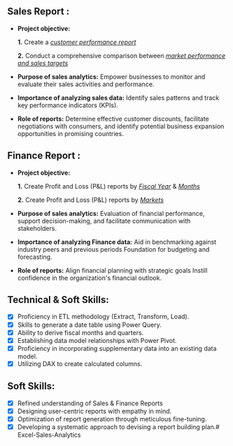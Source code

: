 ## Sales Report :


- **Project objective:** 

    **1.** Create a _[customer performance report](https://github.com/ajithvidyadharan/Excel-Sales-Analytics/blob/main/Customer%20Performance%20Report.pdf)_

    **2.** Conduct a comprehensive comparison between _[market performance and sales targets](https://github.com/KirandeepMarala/Excel-Sales_Analysis/blob/main/Customer%20Performance%20Report.pdf)_

- **Purpose of sales analytics:** Empower businesses to monitor and evaluate their sales activities and performance.

- **Importance of analyzing sales data:** Identify sales patterns and track key performance indicators (KPIs).

- **Role of reports:** Determine effective customer discounts, facilitate negotiations with consumers, and identify potential business expansion opportunities in promising countries.


## Finance Report :

- **Project objective:** 

    **1.** Create Profit and Loss (P&L) reports by _[Fiscal Year](https://github.com/KirandeepMarala/Excel-Sales_Analysis/blob/main/P%26L%20Statement%20by%20Fiscal%20Year.pdf)_ & _[Months](https://github.com/KirandeepMarala/Excel-Sales_Analysis/blob/main/P%26L%20Statement%20by%20Months.pdf)_ 

   **2.** Create Profit and Loss (P&L) reports by _[Markets](https://github.com/KirandeepMarala/Excel-Sales_Analysis/blob/main/P%26L%20Statement%20by%20Markets.pdf)_

- **Purpose of sales analytics:** Evaluation of financial performance, support decision-making, and facilitate communication with stakeholders.

- **Importance of analyzing Finance data:** Aid in benchmarking against industry peers and previous periods Foundation for budgeting and forecasting.

- **Role of reports:** Align financial planning with strategic goals Instill confidence in the organization's financial outlook.


## Technical & Soft Skills:
- [x]	Proficiency in ETL methodology (Extract, Transform, Load).
- [x]	Skills to generate a date table using Power Query.
- [x]	Ability to derive fiscal months and quarters.
- [x]	Establishing data model relationships with Power Pivot.
- [x]	Proficiency in incorporating supplementary data into an existing data model.
- [x]	Utilizing DAX to create calculated columns.

## Soft Skills:
- [x]	Refined understanding of Sales & Finance Reports
- [x]	Designing user-centric reports with empathy in mind.
- [x]	Optimization of report generation through meticulous fine-tuning.
- [x]	Developing a systematic approach to devising a report building plan.# Excel-Sales-Analytics
